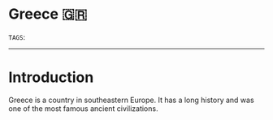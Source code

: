 # Greece 🇬🇷
`TAGS`: 

---
# Introduction
Greece is a country in southeastern Europe. It has a long history and was one of the most famous ancient civilizations. 